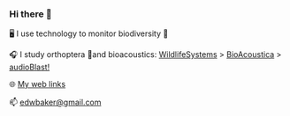 ### Hi there 👋
🖥️ I use technology to monitor biodiversity 🐌

🎧 I study orthoptera 🦗and bioacoustics: [WildlifeSystems](https://wildlife.systems) > [BioAcoustica](https://bio.acousti.ca) > [audioBlast!](https://audioblast.org)

🌐 [My web links](https://linktr.ee/edwbaker)

📫 edwbaker@gmail.com

<!--
**edwbaker/edwbaker** is a ✨ _special_ ✨ repository because its `README.md` (this file) appears on your GitHub profile.

Here are some ideas to get you started:

- 🔭 I’m currently working on ...
- 🌱 I’m currently learning ...
- 👯 I’m looking to collaborate on ...
- 🤔 I’m looking for help with ...
- 💬 Ask me about ...
- 📫 How to reach me: ...
- 😄 Pronouns: ...
- ⚡ Fun fact: ...
-->
